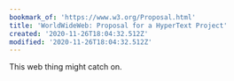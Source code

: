 ```yaml
---
bookmark_of: 'https://www.w3.org/Proposal.html'
title: 'WorldWideWeb: Proposal for a HyperText Project'
created: '2020-11-26T18:04:32.512Z'
modified: '2020-11-26T18:04:32.512Z'
---
```

This web thing might catch on.
